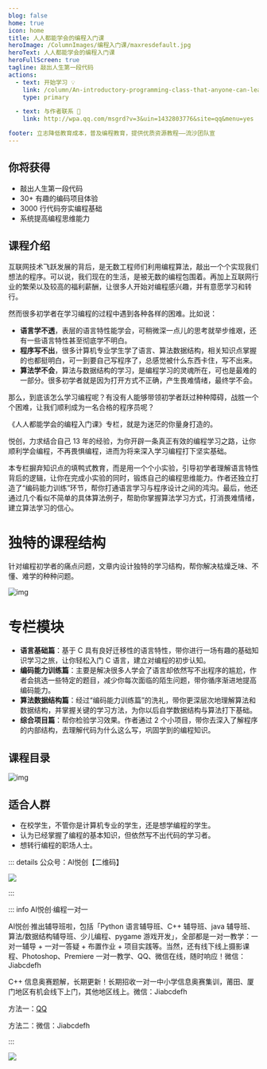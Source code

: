 ```yaml
---
blog: false
home: true
icon: home
title: 人人都能学会的编程入门课
heroImage: /ColumnImages/编程入门课/maxresdefault.jpg
heroText: 人人都能学会的编程入门课
heroFullScreen: true
tagline: 敲出人生第一段代码
actions:
  - text: 开始学习 💡
    link: /column/An-introductory-programming-class-that-anyone-can-learn/detail/chapter01/01.md
    type: primary	

  - text: 与作者联系 👋
    link: http://wpa.qq.com/msgrd?v=3&uin=1432803776&site=qq&menu=yes

footer: 立志降低教育成本，普及编程教育，提供优质资源教程——流沙团队宣
---
```


## 你将获得

-   敲出人生第一段代码
-   30+ 有趣的编码项目体验
-   3000 行代码夯实编程基础
-   系统提高编程思维能力

## 课程介绍

互联网技术飞跃发展的背后，是无数工程师们利用编程算法，敲出一个个实现我们想法的程序。可以说，我们现在的生活，是被无数的编程包围着。再加上互联网行业的繁荣以及较高的福利薪酬，让很多人开始对编程感兴趣，并有意愿学习和转行。

然而很多初学者在学习编程的过程中遇到各种各样的困难。比如说：

-   **语言学不透**，表层的语言特性能学会，可稍微深一点儿的思考就举步维艰，还有一些语言特性甚至彻底学不明白。
-   **程序写不出**，很多计算机专业学生学了语言、算法数据结构，相关知识点掌握的也都挺明白，可一到要自己写程序了，总感觉被什么东西卡住，写不出来。
-   **算法学不会**，算法与数据结构的学习，是编程学习的灵魂所在，可也是最难的一部分。很多初学者就是因为打开方式不正确，产生畏难情绪，最终学不会。

那么，到底该怎么学习编程呢？有没有人能够带领初学者跃过种种障碍，战胜一个个困难，让我们顺利成为一名合格的程序员呢？

《人人都能学会的编程入门课》专栏，就是为迷茫的你量身打造的。

悦创，力求结合自己 13 年的经验，为你开辟一条真正有效的编程学习之路，让你顺利学会编程，不再畏惧编程，进而为将来深入学习编程打下坚实基础。

本专栏摒弃知识点的填鸭式教育，而是用一个个小实验，引导初学者理解语言特性背后的逻辑，让你在完成小实验的同时，锻炼自己的编程思维能力。作者还独立打造了“编码能力训练”环节，帮你打通语言学习与程序设计之间的鸿沟。最后，他还通过几个看似不简单的具体算法例子，帮助你掌握算法学习方式，打消畏难情绪，建立算法学习的信心。

# 独特的课程结构

针对编程初学者的痛点问题，文章内设计独特的学习结构，帮你解决枯燥乏味、不懂、难学的种种问题。

![img](./README.assets/1b9ebbe1ab70fba130d8732c6a636558.jpg)

# 专栏模块

-   **语言基础篇**：基于 C 具有良好迁移性的语言特性，带你进行一场有趣的基础知识学习之旅，让你轻松入门 C 语言，建立对编程的初步认知。
-   **编码能力训练篇**：主要是解决很多人学会了语言却依然写不出程序的尴尬，作者会挑选一些特定的题目，减少你每次面临的陌生问题，带你循序渐进地提高编码能力。
-   **算法数据结构篇**：经过“编码能力训练篇”的洗礼，带你更深层次地理解算法和数据结构，并掌握关键的学习方法，为你以后自学数据结构与算法打下基础。
-   **综合项目篇**：帮你检验学习效果。作者通过 2 个小项目，带你去深入了解程序的内部结构，去理解代码为什么这么写，巩固学到的编程知识。

## 课程目录

![img](./README.assets/ffa3159d917e225cc96fe85098bdae57.jpg)

## 适合人群

-   在校学生，不管你是计算机专业的学生，还是想学编程的学生。
-   认为已经掌握了编程的基本知识，但依然写不出代码的学习者。
-   想转行编程的职场人士。







::: details 公众号：AI悦创【二维码】

![](/gzh.jpg)

:::

::: info AI悦创·编程一对一

AI悦创·推出辅导班啦，包括「Python 语言辅导班、C++ 辅导班、java 辅导班、算法/数据结构辅导班、少儿编程、pygame 游戏开发」，全部都是一对一教学：一对一辅导 + 一对一答疑 + 布置作业 + 项目实践等。当然，还有线下线上摄影课程、Photoshop、Premiere 一对一教学、QQ、微信在线，随时响应！微信：Jiabcdefh

C++ 信息奥赛题解，长期更新！长期招收一对一中小学信息奥赛集训，莆田、厦门地区有机会线下上门，其他地区线上。微信：Jiabcdefh

方法一：[QQ](http://wpa.qq.com/msgrd?v=3&uin=1432803776&site=qq&menu=yes)

方法二：微信：Jiabcdefh

:::

![](/zsxq.jpg)